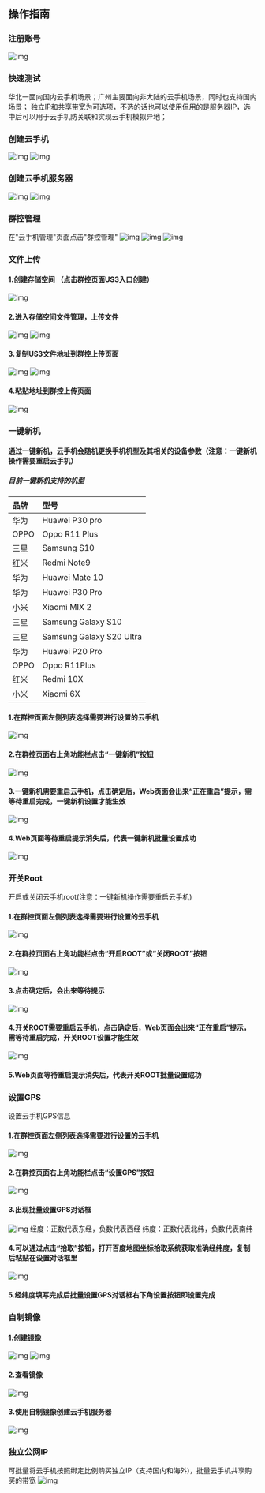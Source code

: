 ## 操作指南
### 注册账号
 ![img](images/signin1.png)
### 快速测试
  华北一面向国内云手机场景；广州主要面向非大陆的云手机场景，同时也支持国内场景；
  独立IP和共享带宽为可选项，不选的话也可以使用但用的是服务器IP，选中后可以用于云手机防关联和实现云手机模拟异地；
 
### 创建云手机
 ![img](images/con-up.jpg)
 ![img](images/uphone.jpg)
### 创建云手机服务器
 ![img](images/signin2.png)
 ![img](images/signin3.png)
### 群控管理
 在"云手机管理"页面点击"群控管理"
 ![img](images/qunkong1.png)
 ![img](images/signin4.jpg)
 ![img](images/signin5.jpg)
### 文件上传
#### 1.创建存储空间	 （点击群控页面US3入口创建）
 ![img](images/file1.jpg)
#### 2.进入存储空间文件管理，上传文件
 ![img](images/file2.jpg)
 ![img](images/file3.jpg)
#### 3.复制US3文件地址到群控上传页面
 ![img](images/file4.jpg) 
 ![img](images/file5.png)
#### 4.粘贴地址到群控上传页面
 ![img](images/file6.jpg)
### 一键新机
#### 通过一键新机，云手机会随机更换手机机型及其相关的设备参数（注意：一键新机操作需要重启云手机）
##### 目前一键新机支持的机型
|品牌             |型号                     |
|:-----------------|:-----------------------|
|华为|Huawei P30 pro|
|OPPO|Oppo R11 Plus|
|三星|Samsung S10|
|红米|Redmi Note9|
|华为|Huawei Mate 10|
|华为|Huawei  P30 Pro|
|小米|Xiaomi MIX 2|
|三星|Samsung Galaxy S10|
|三星|Samsung Galaxy S20 Ultra|
|华为|Huawei P20 Pro|
|OPPO|Oppo R11Plus|
|红米|Redmi 10X|
|小米|Xiaomi 6X|
#### 1.在群控页面左侧列表选择需要进行设置的云手机
 ![img](images/creatN1.png)
#### 2.在群控页面右上角功能栏点击“一键新机”按钮
 ![img](images/creatN2.png)
#### 3.一键新机需要重启云手机，点击确定后，Web页面会出来“正在重启”提示，需等待重启完成，一键新机设置才能生效
 ![img](images/creatN3.png)
#### 4.Web页面等待重启提示消失后，代表一键新机批量设置成功
 ![img](images/creatN4.png)
### 开关Root
开启或关闭云手机root(注意：一键新机操作需要重启云手机)
#### 1.在群控页面左侧列表选择需要进行设置的云手机
![img](images/root1.png)
#### 2.在群控页面右上角功能栏点击“开启ROOT”或“关闭ROOT”按钮
![img](images/root2.png)
#### 3.点击确定后，会出来等待提示
![img](images/root3.png)
#### 4.开关ROOT需要重启云手机，点击确定后，Web页面会出来“正在重启”提示，需等待重启完成，开关ROOT设置才能生效
![img](images/root4.png)
#### 5.Web页面等待重启提示消失后，代表开关ROOT批量设置成功
### 设置GPS
设置云手机GPS信息
#### 1.在群控页面左侧列表选择需要进行设置的云手机
![img](images/gps1.png)
#### 2.在群控页面右上角功能栏点击“设置GPS”按钮
![img](images/GPS2.png)
#### 3.出现批量设置GPS对话框
![img](images/GPS3.png)
经度：正数代表东经，负数代表西经
纬度：正数代表北纬，负数代表南纬
#### 4.可以通过点击“拾取”按钮，打开百度地图坐标拾取系统获取准确经纬度，复制后粘贴在设置对话框里
![img](images/gps4.png)
#### 5.经纬度填写完成后批量设置GPS对话框右下角设置按钮即设置完成
### 自制镜像
#### 1.创建镜像
 ![img](images/image1.png) 
 ![img](images/image2.png)
#### 2.查看镜像
![img](images/image3.png)
#### 3.使用自制镜像创建云手机服务器
![img](images/image4.png) 
### 独立公网IP
 可批量将云手机按照绑定比例购买独立IP（支持国内和海外)，批量云手机共享购买的带宽
![img](images/ip.jpg) 
